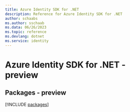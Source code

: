 ```yaml
---
title: Azure Identity SDK for .NET
description: Reference for Azure Identity SDK for .NET
author: schaabs
ms.author: sschaab
ms.data: 06/26/2023
ms.topic: reference
ms.devlang: dotnet
ms.service: identity
---
```

# Azure Identity SDK for .NET - preview
## Packages - preview
[!INCLUDE [packages](identity-index.md)]